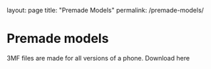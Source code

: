 layout: page
title: "Premade Models"
permalink: /premade-models/

# Premade models
3MF files are made for all versions of a phone. Download here